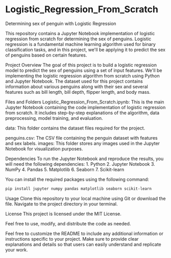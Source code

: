 # Logistic_Regression_From_Scratch


Determining sex of penguin with Logistic Regression

This repository contains a Jupyter Notebook implementation of logistic regression from scratch for determining the sex of penguins. Logistic regression is a fundamental machine learning algorithm used for binary classification tasks, and in this project, we'll be applying it to predict the sex of penguins based on certain features.

Project Overview The goal of this project is to build a logistic regression model to predict the sex of penguins using a set of input features. We'll be implementing the logistic regression algorithm from scratch using Python and Jupyter Notebook. The dataset used for this project contains information about various penguins along with their sex and several features such as bill length, bill depth, flipper length, and body mass.

Files and Folders Logistic_Regression_From_Scratch.ipynb: This is the main Jupyter Notebook containing the code implementation of logistic regression from scratch. It includes step-by-step explanations of the algorithm, data preprocessing, model training, and evaluation.

data: This folder contains the dataset files required for the project.

penguins.csv: The CSV file containing the penguin dataset with features and sex labels. images: This folder stores any images used in the Jupyter Notebook for visualization purposes.

Dependencies To run the Jupyter Notebook and reproduce the results, you will need the following dependencies:
    1. Python 
    2. Jupyter Notebook 
    3. NumPy 
    4. Pandas 
    5. Matplotlib 
    6. Seaborn 
    7. Scikit-learn 
    
You can install the required packages using the following command:

```bash
pip install jupyter numpy pandas matplotlib seaborn scikit-learn
```
Usage Clone this repository to your local machine using Git or download the file. Navigate to the project directory in your terminal.


License This project is licensed under the MIT License.

Feel free to use, modify, and distribute the code as needed.

Feel free to customize the README to include any additional information or instructions specific to your project. Make sure to provide clear explanations and details so that users can easily understand and replicate your work.

